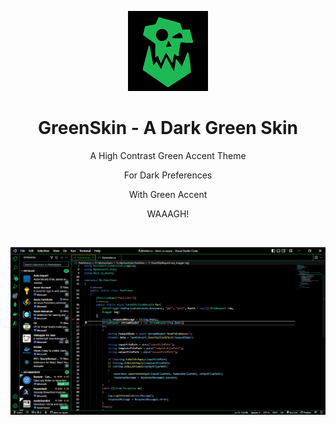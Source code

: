 <div style="text-align: center;">

![GreenSkin Icon](/icon.png)

# GreenSkin - A Dark Green Skin

A High Contrast Green Accent Theme

For Dark Preferences

With Green Accent

WAAAGH!

</div>

<br />

![A Screenshot of The GreenSkin](/images/screenshot-1.png)
